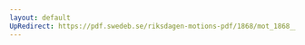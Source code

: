 ```yaml
---
layout: default
UpRedirect: https://pdf.swedeb.se/riksdagen-motions-pdf/1868/mot_1868__ak__00333/mot_1868__ak__00333_002.pdf
---
```

